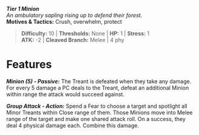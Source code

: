 ***Tier 1 Minion***  
*An ambulatory sapling rising up to defend their forest.*  
**Motives & Tactics:** Crush, overwhelm, protect

> **Difficulty:** 10 | **Thresholds:** None | **HP:** 1 | **Stress:** 1  
> **ATK:** -2 | **Cleaved Branch:** Melee | 4 phy  

# Features

***Minion (5) - Passive:*** The Treant is defeated when they take any damage. For every 5 damage a PC deals to the Treant, defeat an additional Minion within range the attack would succeed against.

***Group Attack - Action:*** Spend a Fear to choose a target and spotlight all Minor Treants within Close range of them. Those Minions move into Melee range of the target and make one shared attack roll. On a success, they deal 4 physical damage each. Combine this damage.
